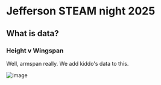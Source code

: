 # Jefferson STEAM night 2025

## What is data?

### Height v Wingspan

Well, armspan really. We add kiddo's data to this. 

![image](https://github.com/user-attachments/assets/19075f5f-e7b9-4a13-ad02-54a08aa4bb0c)
